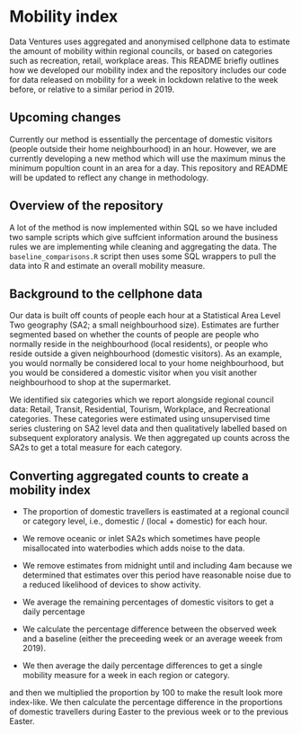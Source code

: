 # Mobility index

Data Ventures uses aggregated and anonymised cellphone data to estimate the amount of mobility within regional councils, or based on categories such as recreation, retail, workplace areas. This README briefly outlines how we developed our mobility index and the repository includes our code for data released on mobility for a week in lockdown relative to the week before, or relative to a similar period in 2019.

## Upcoming changes

Currently our method is essentially the percentage of domestic visitors (people outside their home neighbourhood) in an hour. However, we are currently developing a new method which will use the maximum minus the minimum popultion count in an area for a day. This repository and README will be updated to reflect any change in methodology.

## Overview of the repository

A lot of the method is now implemented within SQL so we have included two sample scripts which give suffcient information around the business rules we are implementing while cleaning and aggregating the data. The `baseline_comparisons.R` script then uses some SQL wrappers to pull the data into R and estimate an overall mobility measure.

## Background to the cellphone data

Our data is built off counts of people each hour at a Statistical Area Level Two  geography (SA2; a small neighbourhood size). Estimates are further segmented based on whether the counts of people are people who normally reside in the neighbourhood (local residents), or people who reside outside a given neighbourhood (domestic visitors). As an example, you would normally be considered local to your home neighbourhood, but you would be considered a domestic visitor when you visit another neighbourhood to shop at the supermarket.

We identified six categories which we report alongside regional council data: Retail, Transit, Residential, Tourism, Workplace, and Recreational categories. These categories were estimated using unsupervised time series clustering on SA2 level data and then qualitatively labelled based on subsequent exploratory analysis. We then aggregated up counts across the SA2s to get a total measure for each category.

## Converting aggregated counts to create a mobility index

* The proportion of domestic travellers is eastimated at a regional council or category level, i.e., domestic / (local + domestic) for each hour.

* We remove oceanic or inlet SA2s which sometimes have people misallocated into waterbodies which adds noise to the data.

* We remove estimates from midnight until and including 4am because we determined that estimates over this period have reasonable noise due to a reduced likelihood of devices to show activity.

* We average the remaining percentages of domestic visitors to get a daily percentage

* We calculate the percentage difference between the observed week and a baseline (either the preceeding week or an average weeek from 2019).

* We then average the daily percentage differences to get a single mobility measure for a week in each region or category.

and then we multiplied the proportion by 100 to make the result look more index-like. We then calculate the percentage difference in the proportions of domestic travellers during Easter to the previous week or to the previous Easter.

